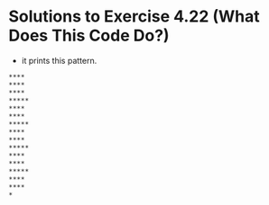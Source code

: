 # Solutions to Exercise 4.22 (What Does This Code Do?)

-   it prints this pattern.

```text
****
****
****
*****
****
****
*****
****
****
*****
****
****
*****
****
****
*
```
